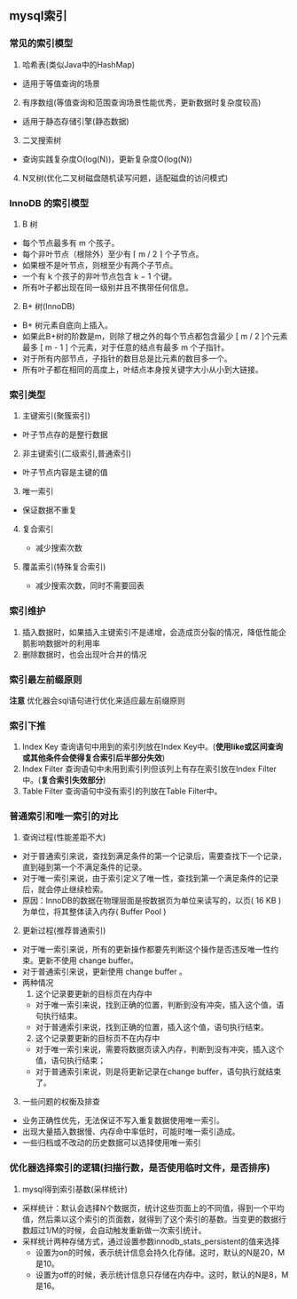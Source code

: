## mysql索引

### 常见的索引模型
1. 哈希表(类似Java中的HashMap)
  - 适用于等值查询的场景
2. 有序数组(等值查询和范围查询场景性能优秀，更新数据时复杂度较高)
  - 适用于静态存储引擎(静态数据)
3. 二叉搜索树
  - 查询实践复杂度O(log(N))，更新复杂度O(log(N))
4. N叉树(优化二叉树磁盘随机读写问题，适配磁盘的访问模式)

### InnoDB 的索引模型
1. B 树
  - 每个节点最多有 m 个孩子。
  - 每个非叶节点（根除外）至少有 ⌈ m / 2 ⌉ 个子节点。
  - 如果根不是叶节点，则根至少有两个子节点。
  - 一个有 k 个孩子的非叶节点包含 k − 1 个键。
  - 所有叶子都出现在同一级别并且不携带任何信息。
2. B+ 树(InnoDB)
  - B+ 树元素自底向上插入。
  - 如果此B+树的阶数是m，则除了根之外的每个节点都包含最少 [ m / 2 ]个元素最多 [ m - 1 ] 个元素，对于任意的结点有最多 m 个子指针。
  - 对于所有内部节点，子指针的数目总是比元素的数目多一个。
  - 所有叶子都在相同的高度上，叶结点本身按关键字大小从小到大链接。

### 索引类型

1. 主键索引(聚簇索引)
  - 叶子节点存的是整行数据

2. 非主键索引(二级索引,普通索引)
  - 叶子节点内容是主键的值

3. 唯一索引
  - 保证数据不重复

4. 复合索引
    - 减少搜索次数

5. 覆盖索引(特殊复合索引)
    - 减少搜索次数，同时不需要回表

### 索引维护   
1. 插入数据时，如果插入主键索引不是递增，会造成页分裂的情况，降低性能企鹅影响数据叶的利用率
2. 删除数据时，也会出现叶合并的情况

### 索引最左前缀原则
**注意** 优化器会sql语句进行优化来适应最左前缀原则

### 索引下推
1. Index Key
   查询语句中用到的索引列放在Index Key中。(**使用like或区间查询或其他条件会使得复合索引后半部分失效**)
2. Index Filter
   查询语句中未用到索引列但该列上有存在索引放在Index Filter中。(**复合索引失效部分**)
3. Table Filter
   查询语句中没有索引的列放在Table Filter中。

### 普通索引和唯一索引的对比
1. 查询过程(性能差距不大)
  - 对于普通索引来说，查找到满足条件的第一个记录后，需要查找下一个记录，直到碰到第一个不满足条件的记录。
  - 对于唯一索引来说，由于索引定义了唯一性，查找到第一个满足条件的记录后，就会停止继续检索。
  - 原因：InnoDB的数据在物理层面是按数据页为单位来读写的，以页( 16 KB )为单位，将其整体读入内存( Buffer Pool )
2. 更新过程(推荐普通索引)
  - 对于唯一索引来说，所有的更新操作都要先判断这个操作是否违反唯一性约束。更新不使用 change buffer。
  - 对于普通索引来说，更新使用 change buffer 。
  - 两种情况
    1. 这个记录要更新的目标页在内存中
      - 对于唯一索引来说，找到正确的位置，判断到没有冲突，插入这个值，语句执行结束。
      - 对于普通索引来说，找到正确的位置，插入这个值，语句执行结束。
    2. 这个记录要更新的目标页不在内存中
     - 对于唯一索引来说，需要将数据页读入内存，判断到没有冲突，插入这个值，语句执行结束；
     - 对于普通索引来说，则是将更新记录在change buffer，语句执行就结束了。
3. 一些问题的权衡及排查
  - 业务正确性优先，无法保证不写入重复数据使用唯一索引。
  - 出现大量插入数据慢、内存命中率低时，可能时唯一索引造成。
  - 一些归档或不改动的历史数据可以选择使用唯一索引

### 优化器选择索引的逻辑(**扫描行数**，是否使用临时文件，是否排序)
1. mysql得到索引基数(采样统计)
  - 采样统计：默认会选择N个数据页，统计这些页面上的不同值，得到一个平均值，然后乘以这个索引的页面数，就得到了这个索引的基数。当变更的数据行数超过1/M的时候，会自动触发重新做一次索引统计。
  - 采样统计两种存储方式，通过设置参数innodb_stats_persistent的值来选择
    - 设置为on的时候，表示统计信息会持久化存储。这时，默认的N是20，M是10。
    - 设置为off的时候，表示统计信息只存储在内存中。这时，默认的N是8，M是16。
